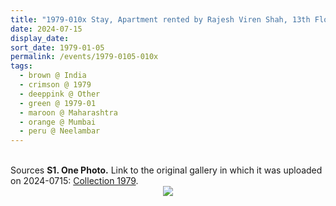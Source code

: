 ```yaml
---
title: "1979-010x Stay, Apartment rented by Rajesh Viren Shah, 13th Floor, Neelambar, Pedder Road, Mumbai, Maharashtra, India"
date: 2024-07-15
display_date: 
sort_date: 1979-01-05
permalink: /events/1979-0105-010x
tags:
  - brown @ India
  - crimson @ 1979
  - deeppink @ Other
  - green @ 1979-01
  - maroon @ Maharashtra
  - orange @ Mumbai
  - peru @ Neelambar
---
```


<br>

<wave-list>
  <list-title color="DarkSeaGreen" width="40">Sources</list-title>
  <list-item color="BlanchedAlmond"  width="280"><b>S1. One Photo.</b> Link to the original gallery in which it was uploaded on 2024-0715: <a href="https://eternalmoments.smugmug.com/Collections/Patricia-Proenza-Collection/1979/">Collection 1979</a>.</list-item>
</wave-list>

<div style="text-align: center"><img src="https://pub-bcc3cbe9b1e94ba1ac28915f7a3900fa.r2.dev/1979-010x_Stay_Apartment_Rented_by_Rajesh_Viren_Shah_13th_Floor_Neelambar_Pedder_Road_Mumbai_Maharashtra_India_01_(Photo_credit_Patricia_Proenza).jpg" /></div>